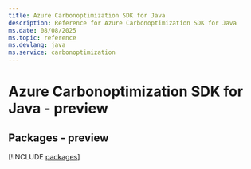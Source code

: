 ```yaml
---
title: Azure Carbonoptimization SDK for Java
description: Reference for Azure Carbonoptimization SDK for Java
ms.date: 08/08/2025
ms.topic: reference
ms.devlang: java
ms.service: carbonoptimization
---
```

# Azure Carbonoptimization SDK for Java - preview
## Packages - preview
[!INCLUDE [packages](carbonoptimization-index.md)]